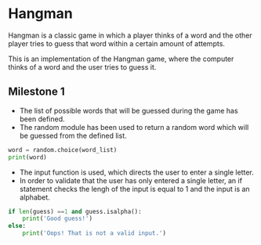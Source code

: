 # Hangman
Hangman is a classic game in which a player thinks of a word and the other player tries to guess that word within a certain amount of attempts.

This is an implementation of the Hangman game, where the computer thinks of a word and the user tries to guess it.

## Milestone 1

- The list of possible words that will be guessed during the game has been defined.
- The random module has been used to return a random word which will be guessed from the defined list.

```python
word = random.choice(word_list)
print(word)
```

- The input function is used, which directs the user to enter a single letter.
- In order to validate that the user has only entered a single letter, an if statement checks the lengh of the input is equal to 1 and the input is an alphabet.

```python
if len(guess) ==1 and guess.isalpha():
    print('Good guess!')
else:
    print('Oops! That is not a valid input.')
```
